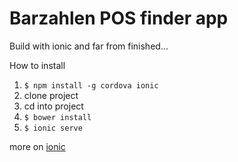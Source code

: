 # Barzahlen POS finder app

Build with ionic and far from finished...

How to install

1. ```$ npm install -g cordova ionic```
2. clone project
3. cd into project
4. ```$ bower install```
5. ```$ ionic serve```

more on [ionic](https://www.ionicframework.com)



